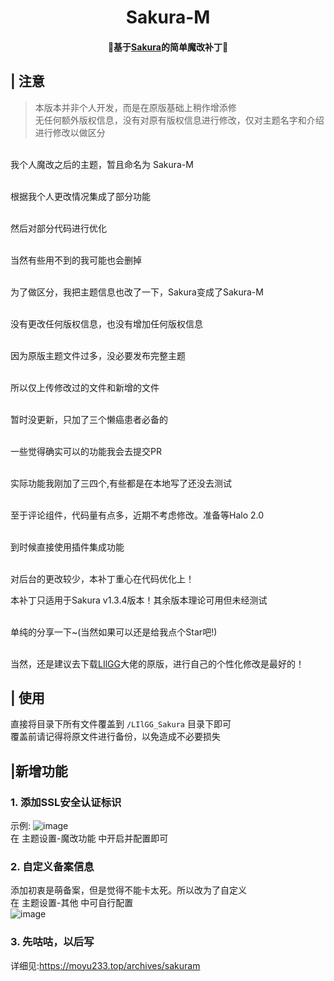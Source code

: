 </p>
<h1 align="center">Sakura-M</h1>
<h4 align="center">🎀基于<a href="https://github.com/LIlGG/halo-theme-sakura" target="_blank">Sakura</a>的简单魔改补丁🎀</h4>
<p align="center">

## | 注意
> 本版本并非个人开发，而是在原版基础上稍作增添修<br/>
无任何额外版权信息，没有对原有版权信息进行修改，仅对主题名字和介绍进行修改以做区分


<br/>我个人魔改之后的主题，暂且命名为 Sakura-M

<br/>根据我个人更改情况集成了部分功能

<br/>然后对部分代码进行优化

<br/>当然有些用不到的我可能也会删掉

<br/>为了做区分，我把主题信息也改了一下，Sakura变成了Sakura-M

<br/>没有更改任何版权信息，也没有增加任何版权信息

<br/>因为原版主题文件过多，没必要发布完整主题

<br/>所以仅上传修改过的文件和新增的文件

<br/>暂时没更新，只加了三个懒癌患者必备的

<br/>一些觉得确实可以的功能我会去提交PR

<br/>实际功能我刚加了三四个,有些都是在本地写了还没去测试

<br/>至于评论组件，代码量有点多，近期不考虑修改。准备等Halo 2.0

<br/>到时候直接使用插件集成功能

<br/>对后台的更改较少，本补丁重心在代码优化上！

本补丁只适用于Sakura v1.3.4版本！其余版本理论可用但未经测试

<br/>单纯的分享一下~(当然如果可以还是给我点个Star吧!)
  
<br/>当然，还是建议去下载[LIlGG](https://github.com/LIlGG/halo-theme-sakura)大佬的原版，进行自己的个性化修改是最好的！
  
## | 使用
直接将目录下所有文件覆盖到 `/LIlGG_Sakura` 目录下即可
<br/>覆盖前请记得将原文件进行备份，以免造成不必要损失

## |新增功能
### 1. 添加SSL安全认证标识<br/>
示例:
![image](https://user-images.githubusercontent.com/97434905/204443579-d2653d54-88b3-48eb-b99b-81a933db1f50.png)
<br/>在 主题设置-魔改功能 中开启并配置即可
### 2. 自定义备案信息
添加初衷是萌备案，但是觉得不能卡太死。所以改为了自定义
<br/>在 主题设置-其他 中可自行配置<br/>
![image](https://user-images.githubusercontent.com/97434905/204443999-e753af30-c54d-4268-a53b-d1d7442a188c.png)
### 3. 先咕咕，以后写
  详细见:https://moyu233.top/archives/sakuram
